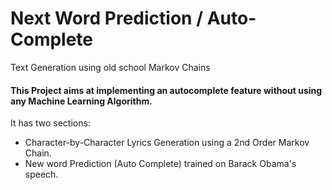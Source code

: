 # Next Word Prediction / Auto-Complete
Text Generation using  old school Markov Chains


#### This Project aims at implementing an autocomplete feature without using any Machine Learning Algorithm.

It has two sections:
- Character-by-Character Lyrics Generation using a 2nd Order Markov Chain.
- New word Prediction (Auto Complete) trained on Barack Obama's speech.
